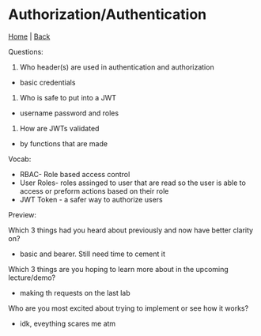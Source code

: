 # Authorization/Authentication

[Home](/README.md) | [Back](/401-main/401TableofContents.md)

Questions:

1. Who header(s) are used in authentication and authorization

  - basic credentials 

1. Who is safe to put into a JWT

  - username password and roles

1. How are JWTs validated

  - by functions that are made

Vocab:

- RBAC- Role based access control
- User Roles- roles assinged to user that are read so the user is able to access or preform actions based on their role
- JWT Token - a safer way to authorize users

Preview:

Which 3 things had you heard about previously and now have better clarity on?

- basic and bearer. Still need time to cement it

Which 3 things are you hoping to learn more about in the upcoming lecture/demo?
 - making th requests on the last lab

Who are you most excited about trying to implement or see how it works?
  - idk, eveything scares me atm
